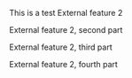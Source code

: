This is a test
External feature 2

External feature 2, second part

External feature 2, third part

External feature 2, fourth part
